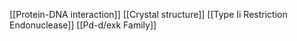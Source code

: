 [[Protein-DNA interaction]]
[[Crystal structure]]
[[Type Ii Restriction Endonuclease]]
[[Pd-d/exk Family]]
